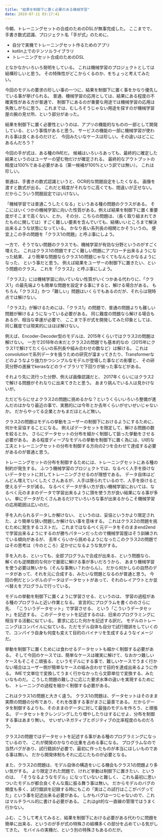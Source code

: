 ```yaml
---
title: "結果を制御下に置く必要のある機械学習"
date: 2019-07-11 03:17:41
---
```


今朝、トレーニングセットの合成のためのDSLが無事完成した。
ここまでで、手書き数式認識、プロジェクト名「手が式」のために、

- 自分で実機でトレーニングセット作るためのアプリ
- kotlin上でのテンソルライブラリ
- トレーニングセット合成のためのDSL

となかなかいろいろ発明をしている。
これは機械学習のプロジェクトとしては結構珍しいと思う。
その特殊性がどこからくるのか、をちょっと考えてみたい。

今回のモデルの要求の珍しい事の一つに、結果を制御下に置く事をかなり優先している事が挙げられる。
普通、機械学習の応用としては、結果にある程度の不確実性がある方が普通で、
制御下にあるのが重要な用途では機械学習の応用は失敗しがちに思う。
これまでは、むしろそうじゃない用途を探すのが機械学習屋の腕の見せ所、という部分があった。

結果を制御下に置く必要性というのは、アプリの機能的なものの一部として開発している、という事情があると思う。
サービスの機能の一部に機械学習が使われる事は良くあるのだけど、
今回みたいなケースは珍しい。その違いはどこにあるんだろう？

今回の手が式は、ある種のIMEだ。
候補はいろいろあっても、最終的に確定した結果というのはユーザーの望む物だけが確定される。
最終的なアウトプットの精度は100%である必要がある（第一候補が100%という訳では無い）。
これは珍しい。

普通は、手書きの数式認識というと、OCR的な問題設定をしたくなる。
画像を渡すと数式が出る。
これだと精度がそれなりに高くても、間違いが正せない。だからこういう問題設定ではいけない。

「機械学習では普通こうしたくなる」というある種の問題のクラスがある。
そこにはいくつかの機械学習に向いた性質がある。例えば結果を制御下に置く重要度がそこまで高くない、とか。
その分、こちらの問題は、（長く取り組まれてきたものに関しては）すごく難しい要素を含んでいても、結構いいところまで解決出来るような状態になっている。
かなり長い系列長の相関とかそういうの。
便宜上この手の問題を「クラス1の問題」と呼ぶ事にしよう。

一方で、そうでない問題のクラスでも、機械学習が有効な分野というのがすごく増えた。
これはクラス1の問題ですごく難しい問題にアプローチ出来るようになった結果、
より簡単な問題ならクラス1の問題じゃなくてもなんとかなるようになった、
という事だと思う。
例えば結果をユーザーの制御下に置きたい、という問題のクラス。
これを「クラス2」と呼ぶ事にしよう。

「クラス2」には機械学習に向いていない性質がいくつかある代わりに、「クラス1」の最先端よりも簡単な問題を設定する事にすると、解ける場合がある。
もちろん「クラス2」かつ「難しい」問題はいくらでもあるのだが、それらは現時点では解けない。

「クラス2」が解けるためには、「クラス1」の問題で、普通の問題よりも難しい問題が解けるようになっている必要がある。
同じ難度の問題なら解ける場合もあるが、相当な幸運が必要で、
ここまで手が式を開発してみた印象としては、同じ難度では現実的にはほぼ解けない。

例えば、Encoder-Decoder型のモデルは、2015年くらいではクラス2の問題は解けない。
一方で2018年の末だとクラス2の問題でも基本的なの（2015年にクラス1で解けてたくらいの系列長や組み合わせの数など）は解ける。
これはconvolutionで系列データを扱うための研究が溜まってきたり、Transformerなどのようなより強力かつシンプルなモデルが登場した事などの影響と、
その研究分野の進展でkerasなどのライブラリで下回りが揃った事などがある。

それより先に流行った分野、例えば画像認識だと、
2017年くらいにはクラス2で解ける問題がそれなりに出来てきたと思う。
あまり挑んでいる人は見かけないが。

ただどちらにせよクラス2の問題に挑めるかな？というくらいいろいろ整備が進んだのはかなり最近の事で、実務的には今年とか去年くらいがせいぜいじゃないか。
だからやってる企業とかもまだほとんど無い。

クラス2の問題はモデルの挙動をユーザーの制御下におけるようにするために、何かを妥協することになる。
例えばデータセットを限定して、解ける問題の数を絞るとか。
さらにデータセットの分布を細かく制御して狙った挙動をさせる必要がある。
ある程度ディープなモデルの挙動を制御下に置く為には、UI的な工夫とトレーニングセットの分布を制御する方向の2つを合わせて達成する必要があるのが普通と思う。

トレーニングセットの分布を制御するためには、トレーニングセットにある種の制約が発生する。
ふつう機械学習のプロジェクトでは、なるべく人手を掛けないデータセットに対してトレーニングさせるのが理想である。
データ自体はどんどん増えていくしたくさんあるが、人手は限られているので、人手を掛けると使えるデータが減る。
なるべくデータが多い方が良い機械学習においては、なるべく元のままのデータで学習出来るように頭を使う方が良い結果になる事が多い。
単にデータがたくさんあるだけでいろいろな事が出来るからこそ機械学習の応用範囲は広いのだ。

手を入れられるデータしか解けない、
というのは、妥協というかより限定された、より簡単な狭い問題しか解けない事を意味する。
これはクラス2の問題を挑むために発生するコストだ。
これまではなるべく元データをそのままend2endで学習出来るようにするのが勝ちパターンだったので機械学習屋はそう訓練されている傾向があるが、
去年くらいから挑めるようになったこのクラス2の問題ではその思考は（今のところ）足かせになるような気がする。

手を入れる、といっても、全部プログラムで合成が出来る、という問題なら、
解くのも逆関数的な何かで厳密に解ける事が多いだろうから、
あまり機械学習を使う必要は無いかも（そんな事無い？わからん）。
だから何かしらの自然のデータがあって、それを元に合成する、みたいな問題となるのが普通と思う。
今回の例だとシンボルのデータはデータセットがあって、それのレイアウトとか並べ替えをプログラムで行っている。

モデルの挙動を制御下に置くように学習させる、というのは、
学習の過程がある種のプログラムと近い作業となる。
宣言的にプログラムを書くののさらに先、
「こういうデータセット」で学習させる、
という「こういうデータセット」を記述する。
このデータセットを記述するのは、旧来のプログラミングに相当する活動に似ている。
要求に応じた何かを記述する訳だ。
モデルのトレーニングはコンパイルに似ている。ただモデル自体も自分で試行錯誤をしていくので、コンパイラ自身も何度も変えて目的のバイナリを生成するようなイメージだ。

挙動を制御下に置くためには食わせるデータセットも細かく制御する必要がある。
そして今回のケースでは、簡単なケースは確実に解けて、なおかつ難しいケースもそこそこ頑張る、というモデルにする事で、難しいケースでうまく行かない場合はユーザー側が簡単なケースの組み合わせで目的を達成出来るように作る。
IMEで文単位で変換してうまく行かなかったら文節単位で変換する、みたいなものだ。
こうした問題の難しさに応じた要求水準の違いを実現するためにも、
トレーニングの過程を細かく制御する必要がある。

これはクラス1の問題と大きく違う。
クラス1の問題は、データセットはそのまま実際の問題の分布であり、それを改善する事がまさに最善である。
だからデータを制御するよりも、そのままのデータに対して最強のモデルを作ろう、と頑張る。
データセットをクレンジングしたり増やしたりはするにせよ、分布を制御する事はあまり無い。
せいぜいネガティブとポジティブの比率程度のものだろう。

クラス2の問題ではデータセットを記述する事がある種のプログラミングになっているので、
これが開発のかなりの比重を占める事になる。
プログラムなので当然バグがあり、試行錯誤が必要で、最初に作ったものが本当にほしいものである事は無い。
だから開発体制もそれに応じたものが必要となる。

また、クラス2の問題は、モデル自体の構造をいじる機会もクラス1の問題より多い気がする。
より限定された問題で、けれど挙動は制御下に置きたい、というのは、
「そうなるようなモデル」になっていないと難しく、
これも最初に思いついたモデルが都合良くそんな風に振る舞う事は無い。
だからモデルのバグの頻度も多く、試行錯誤を記録する時にもこの「実はこの試行はここがバグってた」という事を記述出来る必要がある。
しかもバグは一つじゃないので、これはマルチラベル的に書ける必要がある。
これはgit的な一直線の管理ではうまく行かない。

ふむ、こうして考えてみると、結果を制御下における必要がある代わりに問題を簡単に出来る、というのが手が式の特殊さの結構多くの部分を占めている気がしてきた。
モバイルの実機だ、という別の特殊さもあるのだが。

